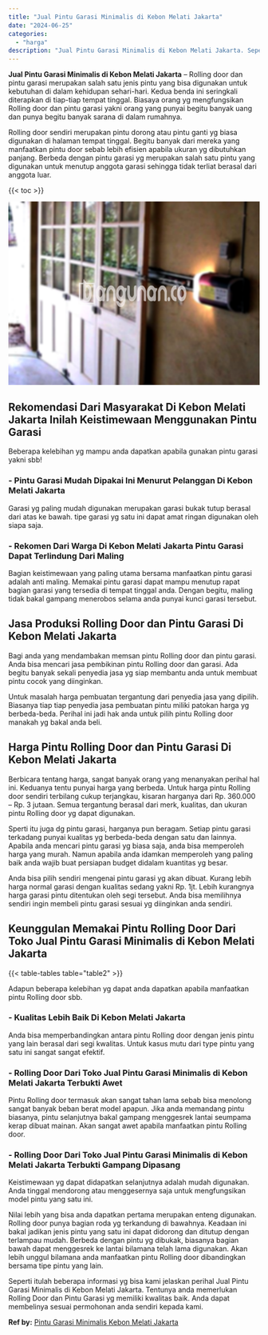 ```yaml
---
title: "Jual Pintu Garasi Minimalis di Kebon Melati Jakarta"
date: "2024-06-25"
categories: 
  - "harga"
description: "Jual Pintu Garasi Minimalis di Kebon Melati Jakarta. Seperti itulah beberapa informasi yg bisa kami jelaskan perihal Jual Pintu Garasi Minimalis di Kebon Mel..."
---
```


**Jual Pintu Garasi Minimalis di Kebon Melati Jakarta** – Rolling door dan pintu garasi merupakan salah satu jenis pintu yang bisa digunakan untuk kebutuhan di dalam kehidupan sehari-hari. Kedua benda ini seringkali diterapkan di tiap-tiap tempat tinggal. Biasaya orang yg mengfungsikan Rolling door dan pintu garasi yakni orang yang punyai begitu banyak uang dan punya begitu banyak sarana di dalam rumahnya.

Rolling door sendiri merupakan pintu dorong atau pintu ganti yg biasa digunakan di halaman tempat tinggal. Begitu banyak dari mereka yang manfaatkan pintu door sebab lebih efisien apabila ukuran yg dibutuhkan panjang. Berbeda dengan pintu garasi yg merupakan salah satu pintu yang digunakan untuk menutup anggota garasi sehingga tidak terliat berasal dari anggota luar.

{{< toc >}}

![Jual Pintu Garasi Minimalis di Kebon Melati Jakarta](/images/pintu-garasi-04.png)

## Rekomendasi Dari Masyarakat Di Kebon Melati Jakarta Inilah Keistimewaan Menggunakan Pintu Garasi

Beberapa kelebihan yg mampu anda dapatkan apabila gunakan pintu garasi yakni sbb!

### \- Pintu Garasi Mudah Dipakai Ini Menurut Pelanggan Di Kebon Melati Jakarta

Garasi yg paling mudah digunakan merupakan garasi bukak tutup berasal dari atas ke bawah. tipe garasi yg satu ini dapat amat ringan digunakan oleh siapa saja.

### \- Rekomen Dari Warga Di Kebon Melati Jakarta Pintu Garasi Dapat Terlindung Dari Maling

Bagian keistimewaan yang paling utama bersama manfaatkan pintu garasi adalah anti maling. Memakai pintu garasi dapat mampu menutup rapat bagian garasi yang tersedia di tempat tinggal anda. Dengan begitu, maling tidak bakal gampang menerobos selama anda punyai kunci garasi tersebut.

## Jasa Produksi Rolling Door dan Pintu Garasi Di Kebon Melati Jakarta

Bagi anda yang mendambakan memsan pintu Rolling door dan pintu garasi. Anda bisa mencari jasa pembikinan pintu Rolling door dan garasi. Ada begitu banyak sekali penyedia jasa yg siap membantu anda untuk membuat pintu cocok yang diinginkan.

Untuk masalah harga pembuatan tergantung dari penyedia jasa yang dipilih. Biasanya tiap tiap penyedia jasa pembuatan pintu miliki patokan harga yg berbeda-beda. Perihal ini jadi hak anda untuk pilih pintu Rolling door manakah yg bakal anda beli.

## Harga Pintu Rolling Door dan Pintu Garasi Di Kebon Melati Jakarta

Berbicara tentang harga, sangat banyak orang yang menanyakan perihal hal ini. Keduanya tentu punyai harga yang berbeda. Untuk harga pintu Rolling door sendiri terbilang cukup terjangkau, kisaran harganya dari Rp. 360.000 – Rp. 3 jutaan. Semua tergantung berasal dari merk, kualitas, dan ukuran pintu Rolling door yg dapat digunakan.

Sperti itu juga dg pintu garasi, harganya pun beragam. Setiap pintu garasi terkadang punyai kualitas yg berbeda-beda dengan satu dan lainnya. Apabila anda mencari pintu garasi yg biasa saja, anda bisa memperoleh harga yang murah. Namun apabila anda idamkan memperoleh yang paling baik anda wajib buat persiapan budget didalam kuantitas yg besar.

Anda bisa pilih sendiri mengenai pintu garasi yg akan dibuat. Kurang lebih harga normal garasi dengan kualitas sedang yakni Rp. 1jt. Lebih kurangnya harga garasi pintu ditentukan oleh segi tersebut. Anda bisa memilihnya sendiri ingin membeli pintu garasi sesuai yg diinginkan anda sendiri.

## Keunggulan Memakai Pintu Rolling Door Dari Toko Jual Pintu Garasi Minimalis di Kebon Melati Jakarta

{{< table-tables table="table2" >}}

Adapun beberapa kelebihan yg dapat anda dapatkan apabila manfaatkan pintu Rolling door sbb.

### \- Kualitas Lebih Baik Di Kebon Melati Jakarta

Anda bisa memperbandingkan antara pintu Rolling door dengan jenis pintu yang lain berasal dari segi kwalitas. Untuk kasus mutu dari type pintu yang satu ini sangat sangat efektif.

### \- Rolling Door Dari Toko Jual Pintu Garasi Minimalis di Kebon Melati Jakarta Terbukti Awet

Pintu Rolling door termasuk akan sangat tahan lama sebab bisa menolong sangat banyak beban berat model apapun. Jika anda memandang pintu biasanya, pintu selanjutnya bakal gampang menggesrek lantai seumpama kerap dibuat mainan. Akan sangat awet apabila manfaatkan pintu Rolling door.

### \- Rolling Door Dari Toko Jual Pintu Garasi Minimalis di Kebon Melati Jakarta Terbukti Gampang Dipasang

Keistimewaan yg dapat didapatkan selanjutnya adalah mudah digunakan. Anda tinggal mendorong atau menggesernya saja untuk mengfungsikan model pintu yang satu ini.

Nilai lebih yang bisa anda dapatkan pertama merupakan enteng digunakan. Rolling door punya bagian roda yg terkandung di bawahnya. Keadaan ini bakal jadikan jenis pintu yang satu ini dapat didorong dan ditutup dengan terlampau mudah. Berbeda dengan pintu yg dibukak, biasanya bagian bawah dapat menggesrek ke lantai bilamana telah lama digunakan. Akan lebih unggul bilamana anda manfaatkan pintu Rolling door dibandingkan bersama tipe pintu yang lain.

Seperti itulah beberapa informasi yg bisa kami jelaskan perihal Jual Pintu Garasi Minimalis di Kebon Melati Jakarta. Tentunya anda memerlukan Rolling Door dan Pintu Garasi yg memiliki kwalitas baik. Anda dapat membelinya sesuai permohonan anda sendiri kepada kami.

**Ref by:** [Pintu Garasi Minimalis Kebon Melati Jakarta](https://id.wikipedia.org/wiki/Pintu)
